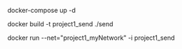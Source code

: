 docker-compose up -d

docker build -t project1_send ./send

docker run --net="project1_myNetwork" -i project1_send
